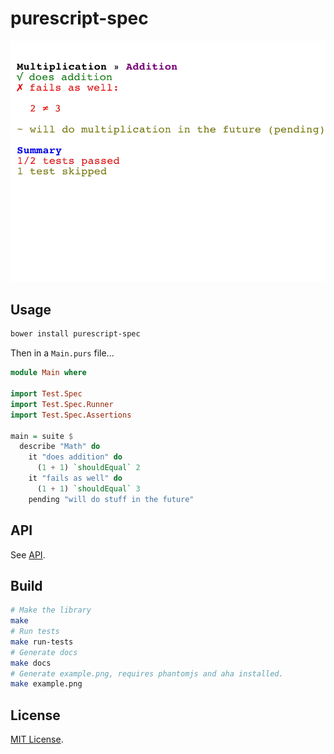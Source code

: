 # purescript-spec

![Example](example.png)

## Usage

```bash
bower install purescript-spec
```

Then in a `Main.purs` file...

```purescript
module Main where

import Test.Spec
import Test.Spec.Runner
import Test.Spec.Assertions

main = suite $
  describe "Math" do
    it "does addition" do
      (1 + 1) `shouldEqual` 2
    it "fails as well" do
      (1 + 1) `shouldEqual` 3
    pending "will do stuff in the future"
```

## API

See [API](API.md).

## Build

```bash
# Make the library
make
# Run tests
make run-tests
# Generate docs
make docs
# Generate example.png, requires phantomjs and aha installed.
make example.png
```

## License

[MIT License](LICENSE.md).
